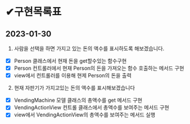 # ✔구현목록표

## 2023-01-30 

1. 사람을 선택을 하면 가지고 있는 돈의 액수를 표시하도록 해보겠습니다.

- [x] Person 클래스에서 현재 돈을 get할수있는 함수구현
- [x] Person 컨트롤러에서 현재 Person의 돈을 가져오는 함수 호출하는 메서드 구현
- [x] view에서 컨트롤러를 이용해 현제 Person의 돈을 출력

2. 현재 자판기가 가지고있는 돈의 액수를 표시해보겠습니다

- [x] VendingMachine 모델 클래스의 총액수를 get 메서드 구현
- [x] VendingActionView 컨트롤 클래스에서 총액수를 보여주는 메서드 구현
- [x] view에서 VendingActionView의 총액수를 보여주는 메서드 실행
